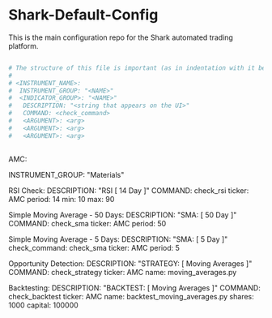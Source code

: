 # Shark-Default-Config

This is the main configuration repo for the Shark automated trading platform.

```yaml

# The structure of this file is important (as in indentation with it being yaml).
#
# <INSTRUMENT_NAME>:
#  INSTRUMENT_GROUP: "<NAME>"
#  <INDICATOR_GROUP>: "<NAME>"
#   DESCRIPTION: "<string that appears on the UI>"
#   COMMAND: <check_command>
#   <ARGUMENT>: <arg>
#   <ARGUMENT>: <arg>
#   <ARGUMENT>: <arg>
 
```

AMC:

 INSTRUMENT_GROUP: "Materials"
 
 RSI Check: 
  DESCRIPTION: "RSI [ 14 Day ]"
  COMMAND: check_rsi
  ticker: AMC
  period: 14
  min: 10
  max: 90

 Simple Moving Average - 50 Days:
  DESCRIPTION: "SMA: [ 50 Day ]"
  COMMAND: check_sma 
  ticker: AMC
  period: 50

 Simple Moving Average - 5 Days:
  DESCRIPTION: "SMA: [ 5 Day ]"
  check_command: check_sma
  ticker: AMC
  period: 5

 Opportunity Detection: 
  DESCRIPTION: "STRATEGY: [ Moving Averages ]"
  COMMAND: check_strategy
  ticker: AMC
  name: moving_averages.py
   
 Backtesting:
  DESCRIPTION: "BACKTEST: [ Moving Averages ]"
  COMMAND: check_backtest
  ticker: AMC
  name: backtest_moving_averages.py
  shares: 1000
  capital: 100000
